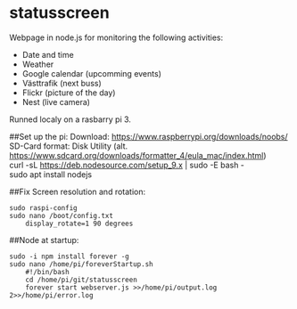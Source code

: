 # statusscreen
Webpage in node.js for monitoring the following activities:
- Date and time
- Weather
- Google calendar (upcomming events)
- Västtrafik (next buss)
- Flickr (picture of the day)
- Nest (live camera)

Runned localy on a rasbarry pi 3.


##Set up the pi:
Download: https://www.raspberrypi.org/downloads/noobs/  
SD-Card format: Disk Utility (alt. https://www.sdcard.org/downloads/formatter_4/eula_mac/index.html)  
curl -sL https://deb.nodesource.com/setup_9.x | sudo -E bash -  
sudo apt install nodejs


##Fix Screen resolution and rotation:
```
sudo raspi-config
sudo nano /boot/config.txt
	display_rotate=1 90 degrees
```

##Node at startup:
```
sudo -i npm install forever -g
sudo nano /home/pi/foreverStartup.sh
	#!/bin/bash
	cd /home/pi/git/statusscreen
	forever start webserver.js >>/home/pi/output.log 2>>/home/pi/error.log
```
